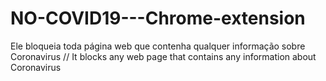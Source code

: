 # NO-COVID19---Chrome-extension
Ele bloqueia toda página web que contenha qualquer informação sobre Coronavirus // It blocks any web page that contains any information about Coronavirus
